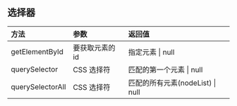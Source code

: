 ## 选择器

| 方法 | 参数 | 返回值 |
| :--- | :--- | :--- |
| getElementById | 要获取元素的 id | 指定元素 \| null |
| querySelector | CSS 选择符 | 匹配的第一个元素 \| null |
| querySelectorAll | CSS 选择符 | 匹配的所有元素\(nodeList\) \| null |



